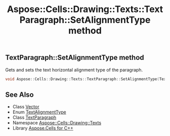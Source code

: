 ﻿---
title: Aspose::Cells::Drawing::Texts::TextParagraph::SetAlignmentType method
linktitle: SetAlignmentType
second_title: Aspose.Cells for C++ API Reference
description: 'Aspose::Cells::Drawing::Texts::TextParagraph::SetAlignmentType method. Gets and sets the text horizontal alignment type of the paragraph in C++.'
type: docs
weight: 3600
url: /cpp/aspose.cells.drawing.texts/textparagraph/setalignmenttype/
---
## TextParagraph::SetAlignmentType method


Gets and sets the text horizontal alignment type of the paragraph.

```cpp
void Aspose::Cells::Drawing::Texts::TextParagraph::SetAlignmentType(TextAlignmentType value)
```

## See Also

* Class [Vector](../../../aspose.cells/vector/)
* Enum [TextAlignmentType](../../../aspose.cells/textalignmenttype/)
* Class [TextParagraph](../)
* Namespace [Aspose::Cells::Drawing::Texts](../../)
* Library [Aspose.Cells for C++](../../../)
